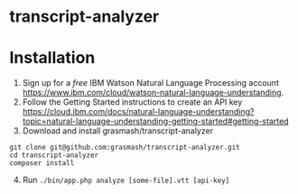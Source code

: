 # transcript-analyzer

# Installation

1. Sign up for a _free_ IBM Watson Natural Language Processing account https://www.ibm.com/cloud/watson-natural-language-understanding.
2. Follow the Getting Started instructions to create an API key https://cloud.ibm.com/docs/natural-language-understanding?topic=natural-language-understanding-getting-started#getting-started
3. Download and install grasmash/transcript-analyzer
```
git clone git@github.com:grasmash/transcript-analyzer.git
cd transcript-analyzer
composer install
```
4. Run `./bin/app.php analyze [some-file].vtt [api-key]`
